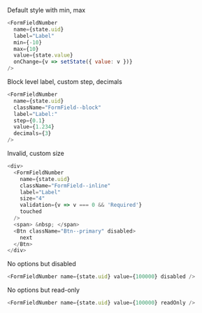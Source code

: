 Default style with min, max

```js
<FormFieldNumber
  name={state.uid}
  label="Label"
  min={-10}
  max={10}
  value={state.value}
  onChange={v => setState({ value: v })}
/>
```

Block level label, custom step, decimals

```js
<FormFieldNumber
  name={state.uid}
  className="FormField--block"
  label="Label:"
  step={0.1}
  value={1.234}
  decimals={3}
/>
```

Invalid, custom size

```js
<div>
  <FormFieldNumber
    name={state.uid}
    className="FormField--inline"
    label="Label"
    size="4"
    validation={v => v === 0 && 'Required'}
    touched
  />
  <span> &nbsp; </span> 
  <Btn className="Btn--primary" disabled>
    next
  </Btn>
</div>
```

No options but disabled

```js
<FormFieldNumber name={state.uid} value={100000} disabled />
```

No options but read-only

```js
<FormFieldNumber name={state.uid} value={100000} readOnly />
```
